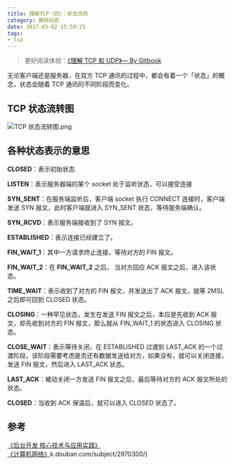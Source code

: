 ```yaml
---
title: 理解TCP（四）：状态流转
category: 搬砖码农
date: 2017-03-02 15:59:25
tags: 
- tcp
---
```


> 更好阅读体验：[《理解 TCP 和 UDP》— By Gitbook](https://jerryc8080.gitbooks.io/understand-tcp-and-udp/)    

无论客户端还是服务器，在双方 TCP 通讯的过程中，都会有着一个「状态」的概念，状态会随着 TCP 通讯的不同阶段而变化。

## TCP 状态流转图
![TCP 状态流转图.png](http://om6ayrafu.bkt.clouddn.com/post/understand-tcp-udp/DB900F916ECD267746706FEA8DF682CD.png)

## 各种状态表示的意思

**CLOSED**：表示初始状态

**LISTEN**：表示服务器端的某个 socket 处于监听状态，可以接受连接

**SYN_SENT**：在服务端监听后，客户端 socket 执行 CONNECT 连接时，客户端发送 SYN 报文，此时客户端就进入 SYN_SENT 状态，等待服务端确认。

**SYN_RCVD**：表示服务端接收到了 SYN 报文。

**ESTABLISHED**：表示连接已经建立了。

**FIN_WAIT_1**：其中一方请求终止连接，等待对方的 FIN 报文。

**FIN_WAIT_2**：在 **FIN_WAIT_2** 之后， 当对方回应 ACK 报文之后，进入该状态。

**TIME_WAIT**：表示收到了对方的 FIN 报文，并发送出了 ACK 报文，就等 2MSL 之后即可回到 CLOSED 状态。

**CLOSING**：一种罕见状态，发生在发送 FIN 报文之后，本应是先收到 ACK 报文，却先收到对方的 FIN 报文，那么就从 FIN_WAIT_1 的状态进入 CLOSING 状态。

**CLOSE_WAIT**：表示等待关闭，在 ESTABLISHED 过渡到 LAST_ACK 的一个过渡阶段，该阶段需要考虑是否还有数据发送给对方，如果没有，就可以关闭连接，发送 FIN 报文，然后进入 LAST_ACK 状态。

**LAST_ACK**：被动关闭一方发送 FIN 报文之后，最后等待对方的 ACK 报文所处的状态。

**CLOSED**：当收到 ACK 保温后，就可以进入 CLOSED 状态了。

## 参考
[《后台开发 核心技术与应用实践》](https://book.douban.com/subject/26850616/)    
[《计算机网络》](https://book.douban.com/subject/2970300/)k.douban.com/subject/2970300/)